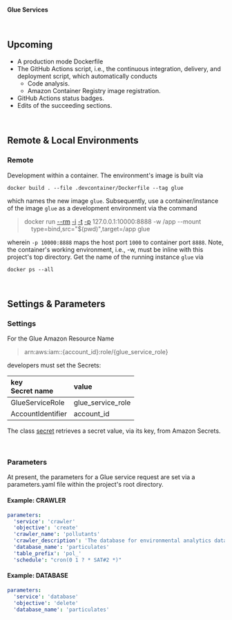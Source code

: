 <br>

**Glue Services**

<br>

## Upcoming

* A production mode Dockerfile
* The GitHub Actions script, i.e., the continuous integration, delivery, and deployment script, which automatically conducts
  * Code analysis.
  * Amazon Container Registry image registration. 
* GitHub Actions status badges.
* Edits of the succeeding sections.

<br>


## Remote & Local Environments

### Remote

Development within a container.  The environment's image is built via

```shell
docker build . --file .devcontainer/Dockerfile --tag glue
```

which names the new image `glue`.  Subsequently, use a container/instance of the image `glue` as a development environment via the command


> docker run [--rm](https://docs.docker.com/engine/reference/commandline/run/#:~:text=a%20container%20exits-,%2D%2Drm,-Automatically%20remove%20the) [-i](https://docs.docker.com/engine/reference/commandline/run/#:~:text=and%20reaps%20processes-,%2D%2Dinteractive,-%2C%20%2Di) [-t](https://docs.docker.com/get-started/02_our_app/#:~:text=Finally%2C%20the-,%2Dt,-flag%20tags%20your) [-p](https://docs.docker.com/engine/reference/commandline/run/#:~:text=%2D%2Dpublish%20%2C-,%2Dp,-Publish%20a%20container%E2%80%99s) 127.0.0.1:10000:8888 -w /app --mount \
> &nbsp; &nbsp; type=bind,src="$(pwd)",target=/app glue

wherein   `-p 10000:8888` maps the host port `1000` to container port `8888`.  Note, the container's working environment, i.e., -w, must be inline with this project's top directory.  Get the name of the running instance ``glue`` via

```shell
docker ps --all
```

<br>

## Settings & Parameters

### Settings

For the Glue Amazon Resource Name

> arn:aws:iam::{account_id}:role/{glue_service_role}

developers must set the Secrets:

| key<br>Secret name | value |
| :--- | :--- |
| GlueServiceRole | glue_service_role |
| AccountIdentifier | account_id |

The class [secret](./src/functions/secret.py) retrieves a secret value, via its key, from Amazon Secrets.

<br>

### Parameters

At present, the parameters for a Glue service request are set via a parameters.yaml file within the project's root directory.

#### Example: CRAWLER

```yaml
parameters:
  'service': 'crawler'
  'objective': 'create'
  'crawler_name': 'pollutants'
  'crawler_description': 'The database for environmental analytics data.'
  'database_name': 'particulates'
  'table_prefix': 'pol_'
  'schedule': "cron(0 1 ? * SAT#2 *)"
```

#### Example: DATABASE

```yaml
parameters:
  'service': 'database'
  'objective': 'delete'
  'database_name': 'particulates'
```

<br>
<br>

<br>
<br>

<br>
<br>

<br>
<br>
